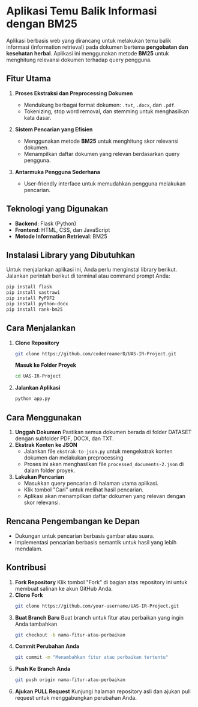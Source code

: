 # Aplikasi Temu Balik Informasi dengan BM25

Aplikasi berbasis web yang dirancang untuk melakukan temu balik informasi (information retrieval) pada dokumen bertema **pengobatan dan kesehatan herbal**. Aplikasi ini menggunakan metode **BM25** untuk menghitung relevansi dokumen terhadap query pengguna.

## Fitur Utama
1. **Proses Ekstraksi dan Preprocessing Dokumen**
   - Mendukung berbagai format dokumen: `.txt`, `.docx`, dan `.pdf`.
   - Tokenizing, stop word removal, dan stemming untuk menghasilkan kata dasar.

2. **Sistem Pencarian yang Efisien**
   - Menggunakan metode **BM25** untuk menghitung skor relevansi dokumen.
   - Menampilkan daftar dokumen yang relevan berdasarkan query pengguna.

3. **Antarmuka Pengguna Sederhana**
   - User-friendly interface untuk memudahkan pengguna melakukan pencarian.

## Teknologi yang Digunakan
- **Backend**: Flask (Python)
- **Frontend**: HTML, CSS, dan JavaScript
- **Metode Information Retrieval**: BM25

## Instalasi Library yang Dibutuhkan
Untuk menjalankan aplikasi ini, Anda perlu menginstal library berikut. Jalankan perintah berikut di terminal atau command prompt Anda:
```bash
pip install flask
pip install sastrawi
pip install PyPDF2
pip install python-docx
pip install rank-bm25
```

## Cara Menjalankan
1. **Clone Repository**
   ```bash
   git clone https://github.com/codedreamerD/UAS-IR-Project.git
   ```
   **Masuk ke Folder Proyek**
   ```bash
   cd UAS-IR-Project
   ```
2. **Jalankan Aplikasi**
   ```bash
   python app.py
   ```

## Cara Menggunakan
1. **Unggah Dokumen**
   Pastikan semua dokumen berada di folder DATASET dengan subfolder PDF, DOCX, dan TXT.
2. **Ekstrak Konten ke JSON**
   - Jalankan file `ekstrak-to-json.py` untuk mengekstrak konten dokumen dan melakukan preprocessing
   - Proses ini akan menghasilkan file `processed_documents-2.json` di dalam folder proyek.
3. **Lakukan Pencarian**
   - Masukkan query pencarian di halaman utama aplikasi.
   - Klik tombol "Cari" untuk melihat hasil pencarian.
   - Aplikasi akan menampilkan daftar dokumen yang relevan dengan skor relevansi.

## Rencana Pengembangan ke Depan
- Dukungan untuk pencarian berbasis gambar atau suara.
- Implementasi pencarian berbasis semantik untuk hasil yang lebih mendalam.

## Kontribusi
1. **Fork Repository**
   Klik tombol "Fork" di bagian atas repository ini untuk membuat salinan ke akun GitHub Anda.
2. **Clone Fork**
   ```bash
   git clone https://github.com/your-username/UAS-IR-Project.git
   ```
3. **Buat Branch Baru**
   Buat branch untuk fitur atau perbaikan yang ingin Anda tambahkan
   ```bash
   git checkout -b nama-fitur-atau-perbaikan
   ```
4. **Commit Perubahan Anda**
   ```bash
   git commit -m "Menambahkan fitur atau perbaikan tertentu"
   ```
5. **Push Ke Branch Anda**
   ```bash
   git push origin nama-fitur-atau-perbaikan
   ```
6. **Ajukan PULL Request**
   Kunjungi halaman repository asli dan ajukan pull request untuk menggabungkan perubahan Anda.

